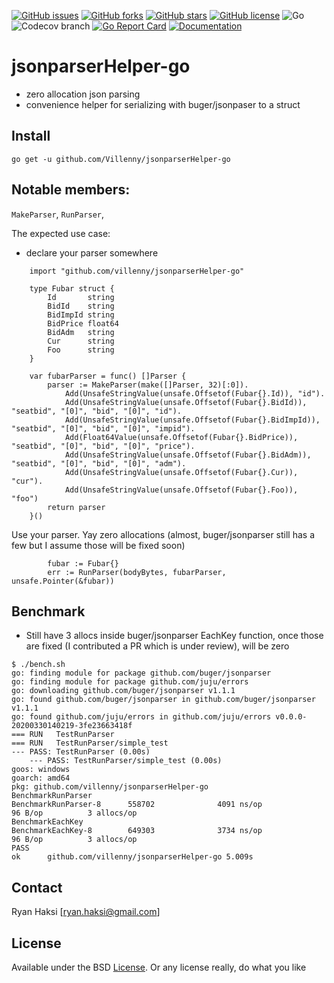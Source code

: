 [![GitHub issues](https://img.shields.io/github/issues/Villenny/jsonparserHelper-go)](https://github.com/Villenny/jsonparserHelper-go/issues)
[![GitHub forks](https://img.shields.io/github/forks/Villenny/jsonparserHelper-go)](https://github.com/Villenny/jsonparserHelper-go/network)
[![GitHub stars](https://img.shields.io/github/stars/Villenny/jsonparserHelper-go)](https://github.com/Villenny/jsonparserHelper-go/stargazers)
[![GitHub license](https://img.shields.io/github/license/Villenny/jsonparserHelper-go)](https://github.com/Villenny/jsonparserHelper-go/blob/master/LICENSE)
![Go](https://github.com/Villenny/jsonparserHelper-go/workflows/Go/badge.svg?branch=master)
![Codecov branch](https://img.shields.io/codecov/c/github/villenny/jsonparserHelper-go/master)
[![Go Report Card](https://goreportcard.com/badge/github.com/Villenny/jsonparserHelper-go)](https://goreportcard.com/report/github.com/Villenny/jsonparserHelper-go)
[![Documentation](https://godoc.org/github.com/Villenny/jsonparserHelper-go?status.svg)](http://godoc.org/github.com/Villenny/jsonparserHelper-go)

# jsonparserHelper-go
- zero allocation json parsing
- convenience helper for serializing with buger/jsonpaser to a struct


## Install

```
go get -u github.com/Villenny/jsonparserHelper-go
```

## Notable members:
`MakeParser`,
`RunParser`,

The expected use case:
- declare your parser somewhere
```
	import "github.com/villenny/jsonparserHelper-go"

	type Fubar struct {
		Id       string
		BidId    string
		BidImpId string
		BidPrice float64
		BidAdm   string
		Cur      string
		Foo      string
	}

	var fubarParser = func() []Parser {
		parser := MakeParser(make([]Parser, 32)[:0]).
			Add(UnsafeStringValue(unsafe.Offsetof(Fubar{}.Id)), "id").
			Add(UnsafeStringValue(unsafe.Offsetof(Fubar{}.BidId)), "seatbid", "[0]", "bid", "[0]", "id").
			Add(UnsafeStringValue(unsafe.Offsetof(Fubar{}.BidImpId)), "seatbid", "[0]", "bid", "[0]", "impid").
			Add(Float64Value(unsafe.Offsetof(Fubar{}.BidPrice)), "seatbid", "[0]", "bid", "[0]", "price").
			Add(UnsafeStringValue(unsafe.Offsetof(Fubar{}.BidAdm)), "seatbid", "[0]", "bid", "[0]", "adm").
			Add(UnsafeStringValue(unsafe.Offsetof(Fubar{}.Cur)), "cur").
			Add(UnsafeStringValue(unsafe.Offsetof(Fubar{}.Foo)), "foo")
		return parser
	}()
```

Use your parser. Yay zero allocations (almost, buger/jsonparser still has a few but I assume those will be fixed soon)
```
		fubar := Fubar{}
		err := RunParser(bodyBytes, fubarParser, unsafe.Pointer(&fubar))
```


## Benchmark

- Still have 3 allocs inside buger/jsonparser EachKey function, once those are fixed (I contributed a PR which is under review), will be zero

```
$ ./bench.sh
go: finding module for package github.com/buger/jsonparser
go: finding module for package github.com/juju/errors
go: downloading github.com/buger/jsonparser v1.1.1
go: found github.com/buger/jsonparser in github.com/buger/jsonparser v1.1.1
go: found github.com/juju/errors in github.com/juju/errors v0.0.0-20200330140219-3fe23663418f
=== RUN   TestRunParser
=== RUN   TestRunParser/simple_test
--- PASS: TestRunParser (0.00s)
    --- PASS: TestRunParser/simple_test (0.00s)
goos: windows
goarch: amd64
pkg: github.com/villenny/jsonparserHelper-go
BenchmarkRunParser
BenchmarkRunParser-8      558702              4091 ns/op              96 B/op          3 allocs/op
BenchmarkEachKey
BenchmarkEachKey-8        649303              3734 ns/op              96 B/op          3 allocs/op
PASS
ok      github.com/villenny/jsonparserHelper-go 5.009s
```

## Contact

Ryan Haksi [ryan.haksi@gmail.com]

## License

Available under the BSD [License](/LICENSE). Or any license really, do what you like

